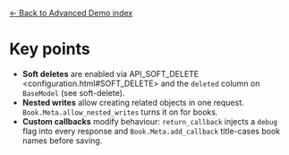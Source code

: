[← Back to Advanced Demo index](index.md)

# Key points
- **Soft deletes** are enabled via API_SOFT_DELETE <configuration.html#SOFT_DELETE> and the `deleted` column on `BaseModel` (see soft-delete).
- **Nested writes** allow creating related objects in one request. `Book.Meta.allow_nested_writes` turns it on for books.
- **Custom callbacks** modify behaviour: `return_callback` injects a `debug` flag into every response and `Book.Meta.add_callback` title-cases book names before saving.

